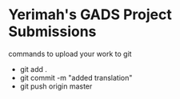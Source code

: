 # Yerimah's GADS Project Submissions

commands to upload your work to git
 - git add .
 - git commit -m "added translation"
 - git push origin master